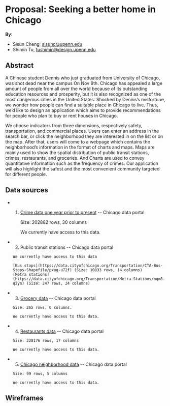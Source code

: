 # Proposal: Seeking a better home in Chicago

**By**:
* Sisun Cheng, sisunc@upenn.edu
* Shimin Tu, tushimin@design.upenn.edu

## Abstract

A Chinese student Dennis who just graduated from University of Chicago, was shot dead near the campus On Nov 9th.  Chicago has appealed a large amount of people from all over the world because of its outstanding education resources and prosperity, but it is also recognized as one of the most dangerous cities in the United States. Shocked by Dennis’s misfortune, we wonder how people can find a suitable place in Chicago to live. Thus, we’d like to design an application which aims to provide recommendations for people who plan to buy or rent houses in Chicago. 

We choose indicators from three dimensions, respectively safety, transportation, and commercial places. Users can enter an address in the search bar, or click the neighborhood they are interested in on the list or on the map. After that, users will come to a webpage which contains the neighborhood’s information in the format of charts and maps. Maps are mainly used to show the spatial distribution of public transit stations, crimes, restaurants, and groceries.  And Charts are used to convey quantitative information such as the frequency of crimes. Our application will also highlight the safest and the most convenient community targeted for different people. 

## Data sources

 - 1.  [Crime data one year prior to present](https://data.cityofchicago.org/api/views/dfnk-7re6/rows.json?accessType=DOWNLOAD) -- Chicago data portal
       
       Size: 202882 rows, 30 columns
       
       We currently have access to this data.

 - 2.	 Public transit stations -- Chicago data portal

       We currently have access to this data

       [Bus stops](https://data.cityofchicago.org/Transportation/CTA-Bus-Stops-Shapefile/pxug-u72f) (Size: 10833 rows, 14 columns)
       [Metra stations](https://data.cityofchicago.org/Transportation/Metra-Stations/nqm8-q2ym) (Size: 247 rows, 24 columns)

 - 3.	 [Grocery data](https://data.cityofchicago.org/Health-Human-Services/Grocery-Store-Status-Map/rish-pa6g) -- Chicago data portal

       Size: 265 rows, 6 columns.
       
       We currently have access to this data.

 - 4.	[Restaurants data](https://data.cityofchicago.org/Health-Human-Services/Food-Inspections-Dashboard/2bnm-jnvb) -- Chicago data portal
       
       Size: 228176 rows, 17 columns

       We currently have access to this data.

 - 5.	[Chicago neighborhood data](https://data.cityofchicago.org/Facilities-Geographic-Boundaries/Boundaries-Neighborhoods/bbvz-uum9) -- Chicago data portal

       Size: 99 rows, 5 columns

       We currently have access to this data.

## Wireframes


